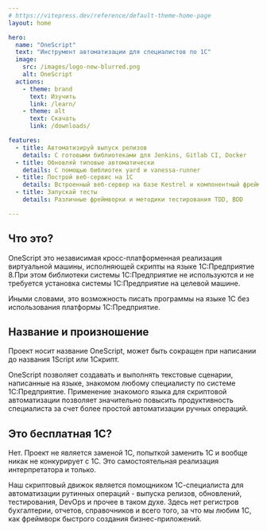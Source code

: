 ```yaml
---
# https://vitepress.dev/reference/default-theme-home-page
layout: home

hero:
  name: "OneScript"
  text: "Инструмент автоматизации для специалистов по 1С"
  image:
    src: /images/logo-new-blurred.png
    alt: OneScript
  actions:
    - theme: brand
      text: Изучить
      link: /learn/
    - theme: alt
      text: Скачать
      link: /downloads/

features:
  - title: Автоматизируй выпуск релизов
    details: С готовыми библиотеками для Jenkins, Gitlab CI, Docker
  - title: Обновляй типовые автоматически
    details: С помощью библиотек yard и vanessa-runner
  - title: Построй веб-сервис на 1С
    details: Встроенный веб-сервер на базе Kestrel и компонентный фреймворк WINOW
  - title: Запускай тесты
    details: Различные фреймворки и методики тестирования TDD, BDD

---
```


## Что это?

OneScript это независимая кросс-платформенная реализация виртуальной машины, исполняющей скрипты на языке 1С:Предприятие 8.При этом библиотеки системы 1С:Предприятие не используются и не требуется установка системы 1С:Предприятие на целевой машине.

Иными словами, это возможность писать программы на языке 1С без использования платформы 1С:Предприятие.

## Название и произношение

Проект носит название OneScript, может быть сокращен при написании до названия 1Script или 1Скрипт.

OneScript позволяет создавать и выполнять текстовые сценарии, написанные на языке, знакомом любому специалисту по системе 1С:Предприятие. Применение знакомого языка для скриптовой автоматизации позволяет значительно повысить продуктивность специалиста за счет более простой автоматизации ручных операций.

## Это бесплатная 1С?

Нет. Проект не является заменой 1С, попыткой заменить 1С и вообще никак не конкурирует с 1С. Это самостоятельная реализация интерпретатора и только.

Наш скриптовый движок является помощником 1С-специалиста для автоматизации рутинных операций - выпуска релизов, обновлений, тестирования, DevOps и прочее в таком духе. Здесь нет регистров бухгалтерии, отчетов, справочников и всего того, за что мы любим 1С, как фреймворк быстрого создания бизнес-приложений.
